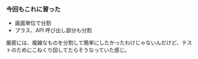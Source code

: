 ### 今回もこれに習った

* 画面単位で分割
* プラス、API 呼び出し部分も分割

厳密には、複雑なものを分割して簡単にしたかったわけじゃないんだけど、テストのためにこねくり回してたらそうなっていた感じ。 <!-- .element: class="fragment" -->
